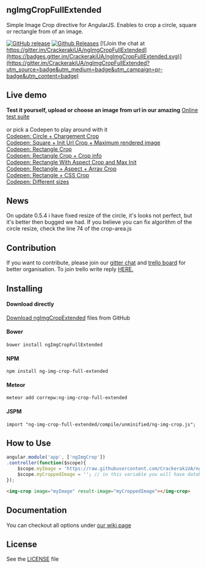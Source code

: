 ## ngImgCropFullExtended

Simple Image Crop directive for AngularJS. Enables to crop a circle, square or rectangle from of an image.

[![GitHub release](https://img.shields.io/github/release/CrackerakiUA/ngImgCropFullExtended.svg?maxAge=2592000)](https://github.com/CrackerakiUA/ngImgCropFullExtended) [![Github Releases](https://img.shields.io/github/downloads/CrackerakiUA/ngImgCropFullExtended/latest/total.svg?maxAge=2592000)](https://github.com/CrackerakiUA/ngImgCropFullExtended) [![Join the chat at https://gitter.im/CrackerakiUA/ngImgCropFullExtended](https://badges.gitter.im/CrackerakiUA/ngImgCropFullExtended.svg)](https://gitter.im/CrackerakiUA/ngImgCropFullExtended?utm_source=badge&utm_medium=badge&utm_campaign=pr-badge&utm_content=badge)

## Live demo

**Test it yourself, upload or choose an image from url in our amazing** [Online test suite](http://crackerakiua.github.io/ngImgCropFullExtended)<br><br>
or pick a Codepen to play around with it<br>
[Codepen: Circle + Chargement Crop](http://codepen.io/Crackeraki/pen/avYNKP)<br>
[Codepen: Square + Init Url Crop + Maximum rendered image](http://codepen.io/Crackeraki/pen/QjmNVM)<br>
[Codepen: Rectangle Crop](http://codepen.io/Crackeraki/pen/XmEdPx)<br>
[Codepen: Rectangle Crop + Crop info](http://codepen.io/Crackeraki/pen/YqKwzZ)<br>
[Codepen: Rectangle With Aspect Crop and Max Init](http://codepen.io/Crackeraki/pen/zvWqJM)<br>
[Codepen: Rectangle + Aspect + Array Crop](http://codepen.io/Crackeraki/pen/jWgmYB)<br>
[Codepen: Rectangle + CSS Crop](https://codepen.io/rickderd/pen/ZOyjRr)<br>
[Codepen: Different sizes](http://codepen.io/ignacio-chiazzo/pen/QNQyRW)<br>

## News

On update 0.5.4 i have fixed resize of the circle, it's looks not perfect, but it's better then bugged we had. If you believe you can fix algorithm of the circle resize, check the line 74 of the crop-area.js


## Contribution

If you want to contribute, please join our [gitter chat](https://gitter.im/CrackerakiUA/ngImgCropFullExtended) and [trello board](https://trello.com/b/ojPTSMax/ngimgcropfullextended) for better organisation. To join trello write reply [HERE.](https://github.com/CrackerakiUA/ngImgCropFullExtended/issues/78)

## Installing

#### Download directly
[Download ngImgCropExtended](https://github.com/CrackerakiUA/ngImgCropExtended/archive/master.zip) files from GitHub

#### Bower
	bower install ngImgCropFullExtended

#### NPM
	npm install ng-img-crop-full-extended

#### Meteor
	meteor add correpw:ng-img-crop-full-extended

#### JSPM
	import "ng-img-crop-full-extended/compile/unminified/ng-img-crop.js";

## How to Use

``` javascript
angular.module('app', ['ngImgCrop'])
.controller(function($scope){
	$scope.myImage = 'https://raw.githubusercontent.com/CrackerakiUA/ngImgCropFullExtended/master/screenshots/live.jpg';
	$scope.myCroppedImage = ''; // in this variable you will have dataUrl of cropped area.
});
```
``` html
<img-crop image="myImage" result-image="myCroppedImage"></img-crop>
```

## Documentation

You can checkout all options under [our wiki page](https://github.com/CrackerakiUA/ngImgCropFullExtended/wiki/Options)

## License

See the [LICENSE](https://github.com/CrackerakiUA/blob/master/LICENSE) file
